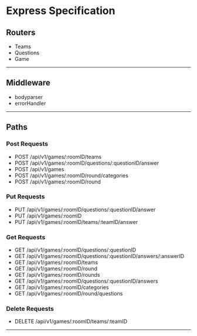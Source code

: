 # Express Specification

## Routers
- Teams
- Questions
- Game

---

## Middleware
- bodyparser
- errorHandler

--- 

## Paths
### Post Requests 
- POST /api/v1/games/:roomID/teams
- POST /api/v1/games/:roomID/questions/:questionID/answer
- POST /api/v1/games
- POST /api/v1/games/:roomID/round/categories
- POST /api/v1/games/:roomID/round

### Put Requests
- PUT /api/v1/games/:roomID/questions/:questionID/answer
- PUT /api/v1/games/:roomID
- PUT /api/v1/games/:roomID/teams/:teamID/answer

### Get Requests
- GET /api/v1/games/:roomID/questions/:questionID
- GET /api/v1/games/:roomID/questions/:questionID/answers/:answerID
- GET /api/v1/games/:roomID/teams
- GET /api/v1/games/:roomID/round
- GET /api/v1/games/:roomID/rounds
- GET /api/v1/games/:roomID/questions/:questionID/answers
- GET /api/v1/games/:roomID/categories
- GET /api/v1/games/:roomID/round/questions

### Delete Requests
- DELETE /api/v1/games/:roomID/teams/:teamID

---







